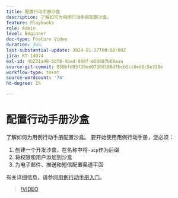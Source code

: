 ```yaml
---
title: 配置行动手册沙盒
description: 了解如何为用例行动手册配置沙盒。
feature: Playbooks
role: Admin
level: Beginner
doc-type: Feature Video
duration: 355
last-substantial-update: 2024-01-27T00:00:00Z
jira: KT-14074
exl-id: 4b231a49-5df8-4bad-800f-e58807b69aaa
source-git-commit: 050bfd05f39ee0736d188d7bcb5cc6ed6c5e320e
workflow-type: tm+mt
source-wordcount: '74'
ht-degree: 1%

---
```


# 配置行动手册沙盒

了解如何为用例行动手册配置沙盒。 要开始使用用例行动手册，您必须：

1. 创建一个开发沙盒，在名称中将`-ucp`作为后缀
1. 将权限和用户添加到沙盒
1. 为电子邮件、推送和短信配置渠道平面

有关详细信息，请参阅[用例行动手册入门](https://experienceleague.adobe.com/docs/experience-platform/use-case-playbooks/playbooks/get-started.html?lang=zh-Hans)。

>[!VIDEO](https://video.tv.adobe.com/v/3426987/?learn=on)
